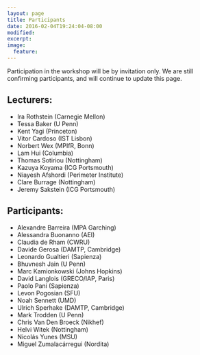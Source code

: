```yaml
---
layout: page
title: Participants
date: 2016-02-04T19:24:04-08:00
modified:
excerpt:
image:
  feature:
---
```


Participation in the workshop will be by invitation only.
We are still confirming participants, and will continue to update this
page.

## Lecturers:

* Ira Rothstein (Carnegie Mellon)
* Tessa Baker (U Penn)
* Kent Yagi (Princeton)
* Vitor Cardoso (IST Lisbon)
* Norbert Wex (MPIfR, Bonn)
* Lam Hui (Columbia)
* Thomas Sotiriou (Nottingham)
* Kazuya Koyama (ICG Portsmouth)
* Niayesh Afshordi (Perimeter Institute)
* Clare Burrage (Nottingham)
* Jeremy Sakstein (ICG Portsmouth)

## Participants:

* Alexandre Barreira (MPA Garching)
* Alessandra Buonanno (AEI)
* Claudia de Rham (CWRU)
* Davide Gerosa (DAMTP, Cambridge)
* Leonardo Gualtieri (Sapienza)
* Bhuvnesh Jain (U Penn)
* Marc Kamionkowski (Johns Hopkins)
* David Langlois (GRECO/IAP, Paris)
* Paolo Pani (Sapienza)
* Levon Pogosian (SFU)
* Noah Sennett (UMD)
* Ulrich Sperhake (DAMTP, Cambridge)
* Mark Trodden (U Penn)
* Chris Van Den Broeck (Nikhef)
* Helvi Witek (Nottingham)
* Nicolás Yunes (MSU)
* Miguel Zumalacárregui (Nordita)
